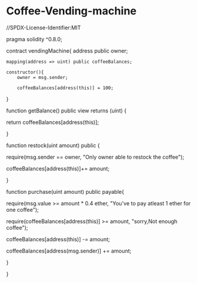 # Coffee-Vending-machine
//SPDX-License-Identifier:MIT

pragma solidity ^0.8.0;

contract vendingMachine{
    address public owner;
    
    mapping(address => uint) public coffeeBalances;
    
    constructor(){
        owner = msg.sender;
        
        coffeeBalances[address(this)] = 100;
}

function getBalance() public view returns (uint) {

return coffeeBalances[address(this)];

}

function restock(uint amount) public {

require(msg.sender == owner, "Only owner able to restock the coffee");

coffeeBalances[address(this)]+= amount;

}

function purchase(uint amount) public payable{

require(msg.value >= amount * 0.4 ether, "You've to pay atleast 1 ether for one coffee");

require(coffeeBalances[address(this)] >= amount, "sorry,Not enough coffee");

coffeeBalances[address(this)] -= amount;

coffeeBalances[address(msg.sender)] += amount;

}

}
